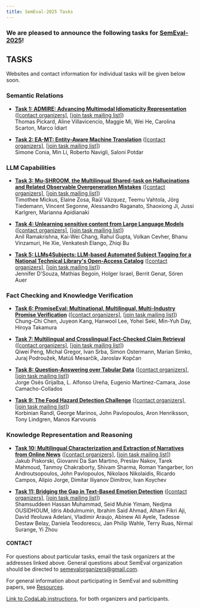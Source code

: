 ```yaml
---
title: SemEval-2025 Tasks
---
```


### We are pleased to announce the following tasks for [SemEval-2025](https://semeval.github.io/SemEval2025)!

## TASKS
Websites and contact information for individual tasks will be given below soon.

### Semantic Relations

- **[Task 1: ADMIRE: Advancing Multimodal Idiomaticity Representation](https://semeval2025-task1.github.io/)**
  ([[contact organizers]](mailto:semeval-2025-multimodal-idiomaticity@googlegroups.com),
  [[join task mailing list]](mailto:admire-semeval-2025@googlegroups.com))<br>
  Thomas Pickard, Aline Villavicencio, Maggie Mi, Wei He, Carolina Scarton, Marco Idiart

- **[Task 2: EA-MT: Entity-Aware Machine Translation](https://sapienzanlp.github.io/ea-mt/)**
  ([[contact organizers]](mailto:simone.conia@uniroma1.it),
  [[join task mailing list]](https://groups.google.com/a/uniroma1.it/g/semeval-2025-task-2-ea-mt))<br>
  Simone Conia, Min Li, Roberto Navigli, Saloni Potdar

### LLM Capabilities

- **[Task 3: Mu-SHROOM, the Multilingual Shared-task on Hallucinations and Related Observable Overgeneration Mistakes](https://helsinki-nlp.github.io/shroom/)**
  ([[contact organizers]](mailto:timothee.mickus@helsinki.fi),
  [[join task mailing list]](https://groups.google.com/g/semeval-2025-task-3-mu-shroom))<br>
  Timothee Mickus, Elaine Zosa, Raúl Vázquez, Teemu Vahtola, Jörg Tiedemann, Vincent Segonne, Alessandro Raganato, Shaoxiong Ji, Jussi Karlgren, Marianna Apidianaki

- **[Task 4: Unlearning sensitive content from Large Language Models](https://llmunlearningsemeval2025.github.io/)**
  ([[contact organizers]](mailto:llm-unlearning-semeval2025@googlegroups.com),
  [[join task mailing list]](mailto:llm-unlearning-semeval2025@googlegroups.com))<br>
  Anil Ramakrishna, Kai-Wei Chang, Rahul Gupta, Volkan Cevher, Bhanu Vinzamuri, He Xie, Venkatesh Elango, Zhiqi Bu

- **[Task 5: LLMs4Subjects: LLM-based Automated Subject Tagging for a National Technical Library's Open-Access Catalog](https://sites.google.com/view/llms4subjects/home)**
  ([[contact organizers]](mailto:llms4subjects@gmail.com),
  [[join task mailing list]](llms4subjects@googlegroups.com))<br>
  Jennifer D'Souza, Mathias Begoin, Holger Israel, Berrit Genat, Sören Auer

### Fact Checking and Knowledge Verification 

- **[Task 6: PromiseEval: Multinational, Multilingual, Multi-Industry Promise Verification](https://sites.google.com/view/promiseeval/promiseeval)**
  ([[contact organizers]](mailto:c.c.chen@acm.org),
  [[join task mailing list]](https://groups.google.com/g/promiseeval))<br>
  Chung-Chi Chen, Juyeon Kang, Hanwool Lee, Yohei Seki, Min-Yuh Day, Hiroya Takamura

- **[Task 7: Multilingual and Crosslingual Fact-Checked Claim Retrieval](https://disai.eu/semeval-2025)**
  ([[contact organizers]](mailto:semeval@disai.eu),
  [[join task mailing list]](mailto:semeval2025-task7@googlegroups.com))<br>
  Qiwei Peng, Michal Gregor, Ivan Srba, Simon Ostermann, Marian Simko, Juraj Podroužek, Matúš Mesarčík, Jaroslav Kopčan

- **[Task 8: Question-Answering over Tabular Data](https://www.codabench.org/competitions/3360/)**
  ([[contact organizers]](mailto:jorgeosesgrijalba@gmail.com),
  [[join task mailing list]](mailto:semeval-25-t8-tabularqa@googlegroups.com))<br>
  Jorge Osés Grijalba, L. Alfonso Ureña, Eugenio Martinez-Camara, Jose Camacho-Collados
  
- **[Task 9: The Food Hazard Detection Challenge](https://food-hazard-detection-semeval-2025.github.io/)**
  ([[contact organizers]](mailto:food-hazard-detection-semeval-2025@googlegroups.com),
  [[join task mailing list]](https://groups.google.com/g/food-hazard-detection-semeval-2025-participants))<br>
  Korbinian Randl, George Marinos, John Pavlopoulos, Aron Henriksson, Tony Lindgren, Manos Karvounis 

### Knowledge Representation and Reasoning

- **[Task 10: Multilingual Characterization and Extraction of Narratives from Online News](https://propaganda.math.unipd.it/semeval2025task10)**
  ([[contact organizers]](mailto:semeval2025narratives-task@googlegroups.com),
  [[join task mailing list]](mailto:semeval2025narratives-task-participants@googlegroups.com))<br>
  Jakub Piskorski, Giovanni Da San Martino, Preslav Nakov, Tarek Mahmoud, Tanmoy Chakraborty, Shivam Sharma, Roman Yangarber, Ion Androutsopoulos, John Pavlopoulos, Nikolaos Nikolaidis, Ricardo Campos, Alipio Jorge, Dimitar Iliyanov Dimitrov, Ivan Koychev

- **[Task 11: Bridging the Gap in Text-Based Emotion Detection](https://github.com/emotion-analysis-project/SemEval2025-task11)**
  ([[contact organizers]](mailto:emotion-semeval-2025-organisers@googlegroups.com),
  [[join task mailing list]](mailto:emotion-semeval-2025-participants@googlegroups.com))<br>
  Shamsuddeen Hassan Muhammad, Seid Muhie Yimam, Nedjma OUSIDHOUM, Idris Abdulmumin, Ibrahim Said Ahmad, Alham Fikri Aji, David Ifeoluwa Adelani, Vladimir Araujo, Abinew Ali Ayele, Tadesse Destaw Belay, Daniela Teodorescu, Jan Philip Wahle, Terry Ruas, Nirmal Surange, Yi Zhou


#### CONTACT
For questions about particular tasks, email the task organizers at the addresses linked above. General questions about SemEval organization should be directed to <semevalorganizers@gmail.com>.

For general information about participating in SemEval and submitting papers, see [Resources](index.html#resources).

[Link to CodaLab instructions](https://semeval.github.io/SemEval2025/codalab), for both organizers and participants.
